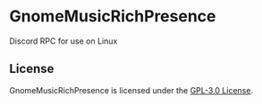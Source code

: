 # GnomeMusicRichPresence
Discord RPC for use on Linux

## License
GnomeMusicRichPresence is licensed under the [GPL-3.0 License](LICENSE.md).
